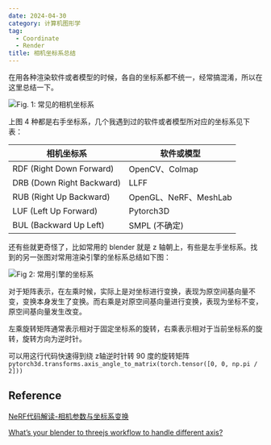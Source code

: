 ```yaml
---
date: 2024-04-30
category: 计算机图形学
tag:
  - Coordinate
  - Render
title: 相机坐标系总结
---
```


在用各种渲染软件或者模型的时候，各自的坐标系都不统一，经常搞混淆，所以在这里总结一下。

![Fig. 1: 常见的相机坐标系](https://rocyan.oss-cn-hangzhou.aliyuncs.com/blog/202406261203428.png)

上图 4 种都是右手坐标系，几个我遇到过的软件或者模型所对应的坐标系见下表：

| 相机坐标系                | 软件或模型            |
| ------------------------- | --------------------- |
| RDF (Right Down Forward)  | OpenCV、Colmap        |
| DRB (Down Right Backward) | LLFF                  |
| RUB (Right Up Backward)   | OpenGL、NeRF、MeshLab |
| LUF (Left Up Forward)     | Pytorch3D             |
| BUL (Backward Up Left)    | SMPL (不确定)         |

还有些就更奇怪了，比如常用的 blender 就是 z 轴朝上，有些是左手坐标系。找到的另一张图对常用渲染引擎的坐标系总结如下图：

![Fig 2: 常用引擎的坐标系](https://rocyan.oss-cn-hangzhou.aliyuncs.com/blog/202406261203613.jpeg)

对于矩阵表示，在左乘时候，实际上是对坐标进行变换，表现为原空间基向量不变，变换本身发生了变换。而右乘是对原空间基向量进行变换，表现为坐标不变，原空间基向量发生改变。

左乘旋转矩阵通常表示相对于固定坐标系的旋转，‌右乘表示相对于当前坐标系的旋转，旋转方向为逆时针。

可以用这行代码快速得到绕 z轴逆时针转 90 度的旋转矩阵`pytorch3d.transforms.axis_angle_to_matrix(torch.tensor([0, 0, np.pi / 2]))`

## Reference

[NeRF代码解读-相机参数与坐标系变换](https://zhuanlan.zhihu.com/p/593204605)

[What’s your blender to threejs workflow to handle different axis?](https://discourse.threejs.org/t/whats-your-blender-to-threejs-workflow-to-handle-different-axis/33408)